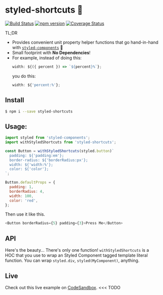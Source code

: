 # styled-shortcuts 💅
[![Build Status](https://travis-ci.org/donavon/styled-shortcuts.svg?branch=master)](https://travis-ci.org/donavon/styled-shortcuts)
[![npm version](https://img.shields.io/npm/v/styled-shortcuts.svg)](https://www.npmjs.com/package/styled-shortcuts)
[![Coverage Status](https://coveralls.io/repos/github/donavon/styled-shortcuts/badge.svg?branch=master)](https://coveralls.io/github/donavon/styled-shortcuts?branch=master)

TL;DR

* Provides convenient unit property helper functions that go hand-in-hand with
[`styled-components`](https://www.npmjs.com/package/styled-components) 💅
* Small footprint with **No Dependencies**!
* For example, instead of doing this:
  ```js
  width: ${({ percent }) => `${percent}%`};
  ```
  you do this:
  ```js
  width: ${'percent:%'};
  ```

## Install
```bash
$ npm i --save styled-shortcuts
```

## Usage:

```js
import styled from 'styled-components';
import withStyledShortcuts from 'styled-shortcuts';

const Button = withStyledShortcuts(styled.button)`
  padding: ${'padding:em'};
  border-radius: ${'borderRadius:px'};
  width: ${'width:%'};
  color: ${'color'};
`;

Button.defaultProps = {
  padding: 1,
  borderRadius: 4,
  width: 100,
  color: 'red',
};
```

Then use it like this.
```js
<Button borderRadius={5} padding={3}>Press Me</Button>
```

## API

Here's the beauty... There's only one function!
`withStyledShortcuts` is a HOC that you use to wrap an Styled Component tagged template literal function.
You can wrap `styled.div`, `styled(MyComponent)`, anything.

## Live

Check out this live example on [CodeSandbox](https://codesandbox.io/s/new). <<< TODO
